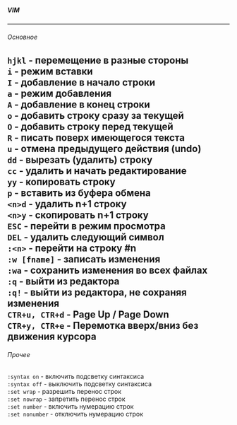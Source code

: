##### VIM

---
###### Основное
`hjkl` - перемещение в разные стороны  
`i` - режим вставки  
`I` - добавление в начало строки  
`a` - режим добавления  
`A` - добавление в конец строки  
`o` - добавить строку сразу за текущей  
`O` - добавить строку перед текущей  
`R` - писать поверх имеющегося текста  
`u` - отмена предыдущего действия (undo)  
`dd` - вырезать (удалить) строку  
`cc` - удалить и начать редактирование  
`yy` - копировать строку  
`p` - вставить из буфера обмена  
`<n>d` - удалить n+1 строку  
`<n>y` - скопировать n+1 строку  
`ESC` - перейти в режим просмотра  
`DEL` - удалить следующий символ  
`:<n>` - перейти на строку #n  
`:w [fname]` - записать изменения  
`:wa` - сохранить изменения во всех файлах  
`:q` - выйти из редактора  
`:q!` - выйти из редактора, не сохраняя изменения  
`CTR+u, CTR+d` - Page Up / Page Down  
`CTR+y, CTR+e` - Перемотка вверх/вниз без движения курсора  
---
###### Прочее
`:syntax on` - включить подсветку синтаксиса  
`:syntax off` - выключить подсветку синтаксиса  
`:set wrap` - разрешить перенос строк  
`:set nowrap` - запретить перенос строк  
`:set number` - включить нумерацию строк  
`:set nonumber` - отключить нумерацию строк